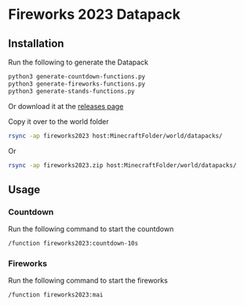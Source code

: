 # Fireworks 2023 Datapack

## Installation
Run the following to generate the Datapack
```bash
python3 generate-countdown-functions.py
python3 generate-fireworks-functions.py
python3 generate-stands-functions.py

```
Or download it at the [releases page](https://github.com/queercraft/datapack_fireworks2023/releases)


Copy it over to the world folder
```bash
rsync -ap fireworks2023 host:MinecraftFolder/world/datapacks/
```
Or
```bash
rsync -ap fireworks2023.zip host:MinecraftFolder/world/datapacks/
```


## Usage

### Countdown
Run the following command to start the countdown
```bash
/function fireworks2023:countdown-10s
```

### Fireworks
Run the following command to start the fireworks
```bash
/function fireworks2023:mai
```
